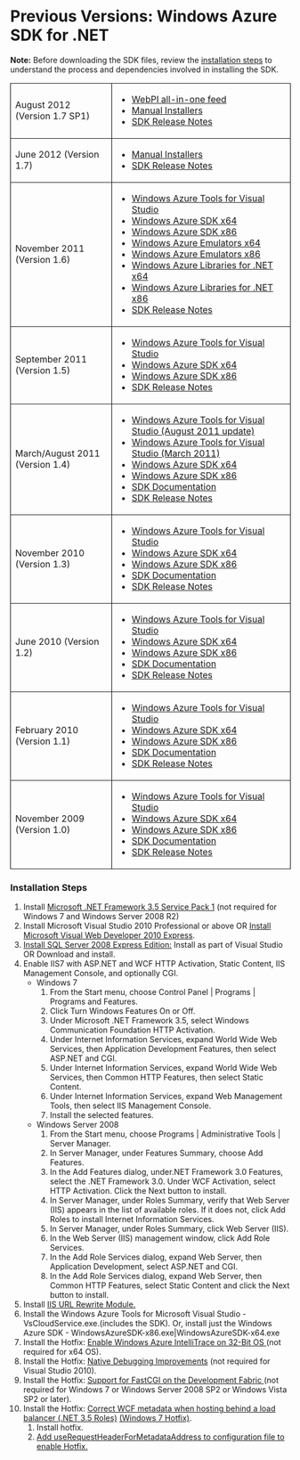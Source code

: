 <properties linkid="downloads-.net-archive" urlDisplayName="Windows Azure SDK Previous Releases" pageTitle="Windows Azure SDK for .NET previous release downloads" Title="Windows Azure SDK for .NET previous release downloads" metaKeywords="download Azure SDK .NET" Description="Download previous versions of Windows Azure SDK for .NET." metaCanonical="" disqusComments="1" umbracoNaviHide="1" />


<h1>Previous Versions: Windows Azure SDK for .NET</h1><p><strong>Note:</strong> Before downloading the SDK files, review the <a href="#install">installation steps</a> to understand the process and dependencies involved in installing the SDK.</p>
<table border="1" cellspacing="0" cellpadding="10" style="border: #000000 0px solid;">
<tbody>

<tr>
<td style="width: 200px;">August 2012 (Version 1.7 SP1)</td>
<td style="width: 400px;">
<ul>
<li><a href="https://www.microsoft.com/web/handlers/webpi.ashx?command=getinstallerredirect&appid=vwdorvs11azurepack_1_7_1" target="_blank">WebPI all-in-one feed</a></li>
<li><a href="http://www.microsoft.com/en-us/download/details.aspx?id=30651" target="_blank">Manual Installers</a></li>
<li><a href="http://msdn.microsoft.com/en-us/library/windowsazure/jj156219.aspx" target="_blank">SDK Release Notes</a></li>
</ul>
</td>
</tr>

<tr>
<td style="width: 200px;">June 2012 (Version 1.7)</td>
<td style="width: 400px;">
<ul>
<li><a href="http://www.microsoft.com/en-us/download/details.aspx?id=29988" target="_blank">Manual Installers</a></li>
<li><a href="http://msdn.microsoft.com/en-us/library/windowsazure/jj156219.aspx" target="_blank">SDK Release Notes</a></li>
</ul>
</td>
</tr>

<tr>
<td style="width: 200px;">November 2011 (Version 1.6)</td>
<td style="width: 400px;">
<ul>
<li><a href="http://download.microsoft.com/download/D/F/4/DF442AB0-FAAE-44FF-A04E-F41E72FE6B6F/WindowsAzureTools.VS100.exe" target="_blank">Windows Azure Tools for Visual Studio</a></li>
<li><a href="http://download.microsoft.com/download/D/F/4/DF442AB0-FAAE-44FF-A04E-F41E72FE6B6F/WindowsAzureSDK-x64.msi" target="_blank">Windows Azure SDK x64</a></li>
<li><a href="http://download.microsoft.com/download/D/F/4/DF442AB0-FAAE-44FF-A04E-F41E72FE6B6F/WindowsAzureSDK-x86.msi" target="_blank">Windows Azure SDK x86</a></li>
<li><a href="http://download.microsoft.com/download/D/F/4/DF442AB0-FAAE-44FF-A04E-F41E72FE6B6F/WindowsAzureEmulator-x64.exe" target="_blank">Windows Azure Emulators x64</a></li>
<li><a href="http://download.microsoft.com/download/D/F/4/DF442AB0-FAAE-44FF-A04E-F41E72FE6B6F/WindowsAzureEmulator-x86.exe" target="_blank">Windows Azure Emulators x86</a></li>
<li><a href="http://download.microsoft.com/download/D/F/4/DF442AB0-FAAE-44FF-A04E-F41E72FE6B6F/WindowsAzureLibsForNet-x64.msi" target="_blank">Windows Azure Libraries for .NET x64</a></li>
<li><a href="http://download.microsoft.com/download/D/F/4/DF442AB0-FAAE-44FF-A04E-F41E72FE6B6F/WindowsAzureLibsForNet-x86.msi" target="_blank">Windows Azure Libraries for .NET x86</a></li>
<li><a href="http://msdn.microsoft.com/en-us/library/windowsazure/hh552718" target="_blank">SDK Release Notes</a></li>
</ul>
</td>
</tr>
<tr>
<td style="width: 200px;">September 2011 (Version 1.5)</td>
<td style="width: 400px;">
<ul>
<li><a href="http://download.microsoft.com/download/2/A/7/2A7DC494-73E4-4CED-8CB3-000A4B95CBC5/VSCloudService.VS100.en-us.msi" target="_blank">Windows Azure Tools for Visual Studio</a></li>
<li><a href="http://download.microsoft.com/download/2/A/7/2A7DC494-73E4-4CED-8CB3-000A4B95CBC5/WindowsAzureSDK-x64.exe" target="_blank">Windows Azure SDK x64</a></li>
<li><a href="http://download.microsoft.com/download/2/A/7/2A7DC494-73E4-4CED-8CB3-000A4B95CBC5/WindowsAzureSDK-x86.exe" target="_blank">Windows Azure SDK x86</a></li>
<li><a href="http://msdn.microsoft.com/en-us/library/windowsazure/hh403991.aspx" target="_blank">SDK Release Notes</a></li>
</ul>
</td>
</tr>
<tr>
<td style="width: 200px;">March/August 2011 (Version 1.4)</td>
<td style="width: 400px;">
<ul>
<li><a href="http://download.microsoft.com/download/E/E/E/EEE5FE31-E91F-4411-9786-54FD57B41588/VSCloudService.VS100.en-us.msi " target="_blank">Windows Azure Tools for Visual Studio (August 2011 update)</a></li>
<li><a href="http://download.microsoft.com/download/3/3/2/3321A9FA-64C3-463F-981A-4E17FC29B15B/VSCloudService.VS100.en-us.msi" target="_blank">Windows Azure Tools for Visual Studio (March 2011)</a></li>
<li><a href="http://download.microsoft.com/download/3/3/2/3321A9FA-64C3-463F-981A-4E17FC29B15B/WindowsAzureSDK-x64.exe" target="_blank">Windows Azure SDK x64</a></li>
<li><a href="http://download.microsoft.com/download/3/3/2/3321A9FA-64C3-463F-981A-4E17FC29B15B/WindowsAzureSDK-x86.exe " target="_blank">Windows Azure SDK x86</a></li>
<li><a href="http://download.microsoft.com/download/3/3/2/3321A9FA-64C3-463F-981A-4E17FC29B15B/WindowsAzureSDK.chm " target="_blank">SDK Documentation</a></li>
<li><a href="http://msdn.microsoft.com/en-us/library/windowsazure/gg680300.aspx" target="_blank">SDK Release Notes</a></li>
</ul>
</td>
</tr>
<tr>
<td style="width: 200px;">November 2010 (Version 1.3)</td>
<td style="width: 400px;">
<ul>
<li><a href="http://download.microsoft.com/download/8/5/D/85DD951E-5B68-4B31-847A-075D5B1396BC/VSCloudService.exe" target="_blank">Windows Azure Tools for Visual Studio</a></li>
<li><a href="http://download.microsoft.com/download/8/5/D/85DD951E-5B68-4B31-847A-075D5B1396BC/rdsdk-x64.exe" target="_blank">Windows Azure SDK x64</a></li>
<li><a href="http://download.microsoft.com/download/8/5/D/85DD951E-5B68-4B31-847A-075D5B1396BC/rdsdk-x86.exe" target="_blank">Windows Azure SDK x86</a></li>
<li><a href="http://download.microsoft.com/download/8/5/D/85DD951E-5B68-4B31-847A-075D5B1396BC/WindowsAzureSDK.CHM " target="_blank">SDK Documentation</a></li>
<li><a href="http://msdn.microsoft.com/en-us/library/windowsazure/gg465715.aspx" target="_blank">SDK Release Notes</a></li>
</ul>
</td>
</tr>
<tr>
<td style="width: 200px;">June 2010 (Version 1.2)</td>
<td style="width: 400px;">
<ul>
<li><a href="http://download.microsoft.com/DOWNLOAD/1/F/9/1F96D60F-EBE9-44CB-BD58-88C2EC14929E/VSCLOUDSERVICE.EXE" target="_blank">Windows Azure Tools for Visual Studio</a></li>
<li><a href="http://download.microsoft.com/DOWNLOAD/1/A/4/1A4A1EBD-0360-42D9-B418-BE77023060E1/WINDOWSAZURESDK-X64.EXE" target="_blank">Windows Azure SDK x64</a></li>
<li><a href="http://download.microsoft.com/DOWNLOAD/1/A/4/1A4A1EBD-0360-42D9-B418-BE77023060E1/WINDOWSAZURESDK-X86.EXE" target="_blank">Windows Azure SDK x86</a></li>
<li><a href="http://download.microsoft.com/DOWNLOAD/1/A/4/1A4A1EBD-0360-42D9-B418-BE77023060E1/WindowsAzureSDK.chm" target="_blank">SDK Documentation</a></li>
<li><a href="http://download.microsoft.com/DOWNLOAD/1/A/4/1A4A1EBD-0360-42D9-B418-BE77023060E1/relnotes.htm
" target="_blank">SDK Release Notes</a></li>
</ul>
</td>
</tr>
<tr>
<td style="width: 200px;">February 2010 (Version 1.1)</td>
<td style="width: 400px;">
<ul>
<li><a href="http://download.microsoft.com/DOWNLOAD/5/5/E/55E49560-47A8-4E9E-B3A5-FF8FDB37046B/VSCLOUDSERVICE.EXE" target="_blank">Windows Azure Tools for Visual Studio</a></li>
<li><a href="http://download.microsoft.com/DOWNLOAD/E/B/5/EB5EDB1A-A91A-44C8-BF56-EF4522BD4532/WINDOWSAZURESDK-x64.msi" target="_blank">Windows Azure SDK x64</a></li>
<li><a href="http://download.microsoft.com/DOWNLOAD/E/B/5/EB5EDB1A-A91A-44C8-BF56-EF4522BD4532/WINDOWSAZURESDK-x86.msi" target="_blank">Windows Azure SDK x86</a></li>
<li><a href="http://download.microsoft.com/DOWNLOAD/1/A/4/1A4A1EBD-0360-42D9-B418-BE77023060E1/WindowsAzureSDK.chm" target="_blank">SDK Documentation</a></li>
<li><a href="http://download.microsoft.com/DOWNLOAD/E/B/5/EB5EDB1A-A91A-44C8-BF56-EF4522BD4532/relnotes.htm" target="_blank">SDK Release Notes</a></li>
</ul>
</td>
</tr>
<tr>
<td style="width: 200px;">November 2009 (Version 1.0)</td>
<td style="width: 400px;">
<ul>
<li><a href="http://download.microsoft.com/DOWNLOAD/9/D/2/9D2145F1-B6B2-40D8-ABB3-B0748490DB72/VSCLOUDSERVICE.EXE" target="_blank">Windows Azure Tools for Visual Studio</a></li>
<li><a href="http://download.microsoft.com/DOWNLOAD/D/0/D/D0D2D81B-0D7C-400C-BEAD-6CC67B48EB72/WINDOWSAZURESDK-X64.MSI" target="_blank">Windows Azure SDK x64</a></li>
<li><a href="http://download.microsoft.com/DOWNLOAD/D/0/D/D0D2D81B-0D7C-400C-BEAD-6CC67B48EB72/WINDOWSAZURESDK-X86.MSI" target="_blank">Windows Azure SDK x86</a></li>
<li><a href="http://download.microsoft.com/DOWNLOAD/D/0/D/D0D2D81B-0D7C-400C-BEAD-6CC67B48EB72/WINDOWSAZURESDK.CHM" target="_blank">SDK Documentation</a></li>
<li><a href="http://download.microsoft.com/DOWNLOAD/D/0/D/D0D2D81B-0D7C-400C-BEAD-6CC67B48EB72/relnotes.htm" target="_blank">SDK Release Notes</a></li>
</ul>
</td>
</tr>
</tbody>
</table>
<h3><a name="install"></a>Installation Steps</h3>
<ol>
<li>Install <a href="http://www.microsoft.com/download/en/details.aspx?displaylang=en&amp;id=22">Microsoft .NET Framework 3.5 Service Pack 1</a> (not required for Windows 7 and Windows Server 2008 R2)</li>
<li>Install Microsoft Visual Studio 2010 Professional or above OR <a href="http://www.microsoft.com/express/Web/">Install Microsoft Visual Web Developer 2010 Express</a>.</li>
<li><a href="http://www.microsoft.com/downloads/en/details.aspx?FamilyID=58ce885d-508b-45c8-9fd3-118edd8e6fff&amp;displaylang=en">Install SQL Server 2008 Express Edition:</a> Install as part of Visual Studio OR Download and install.</li>
<li>Enable IIS7 with ASP.NET and WCF HTTP Activation, Static Content, IIS Management Console, and optionally CGI.
<ul>
<li>Windows 7<ol>
<li>From the Start menu, choose Control Panel | Programs | Programs and Features.</li>
<li>Click Turn Windows Features On or Off.</li>
<li>Under Microsoft .NET Framework 3.5, select Windows Communication Foundation HTTP Activation.</li>
<li>Under Internet Information Services, expand World Wide Web Services, then Application Development Features, then select ASP.NET and CGI.</li>
<li>Under Internet Information Services, expand World Wide Web Services, then Common HTTP Features, then select Static Content.</li>
<li>Under Internet Information Services, expand Web Management Tools, then select IIS Management Console.</li>
<li>Install the selected features.</li>
</ol></li>
<li>Windows Server 2008<ol>
<li>From the Start menu, choose Programs | Administrative Tools | Server Manager.</li>
<li>In Server Manager, under Features Summary, choose Add Features.</li>
<li>In the Add Features dialog, under.NET Framework 3.0 Features, select the .NET Framework 3.0. Under WCF Activation, select HTTP Activation. Click the Next button to install.</li>
<li>In Server Manager, under Roles Summary, verify that Web Server (IIS) appears in the list of available roles. If it does not, click Add Roles to install Internet Information Services.</li>
<li>In Server Manager, under Roles Summary, click Web Server (IIS).</li>
<li>In the Web Server (IIS) management window, click Add Role Services.</li>
<li>In the Add Role Services dialog, expand Web Server, then Application Development, select ASP.NET and CGI.</li>
<li>In the Add Role Services dialog, expand Web Server, then Common HTTP Features, select Static Content and click the Next button to install.</li>
</ol></li>
</ul>
</li>
<li>Install <a href="http://www.iis.net/download/urlrewrite">IIS URL Rewrite Module.</a></li>
<li>Install the Windows Azure Tools for Microsoft Visual Studio - VsCloudService.exe.(includes the SDK). Or, install just the Windows Azure SDK - WindowsAzureSDK-x86.exe|WindowsAzureSDK-x64.exe</li>
<li>Install the Hotfix: <a href="http://go.microsoft.com/fwlink/?LinkId=191542">Enable Windows Azure IntelliTrace on 32-Bit OS </a>(not required for x64 OS).</li>
<li>Install the Hotfix: <a href="http://go.microsoft.com/fwlink/?LinkId=145526">Native Debugging Improvements</a> (not required for Visual Studio 2010).</li>
<li>Install the Hotfix: <a href="http://support.microsoft.com/kb/967131">Support for FastCGI on the Development Fabric </a>(not required for Windows 7 or Windows Server 2008 SP2 or Windows Vista SP2 or later).</li>
<li>Install the Hotfix: <a href="http://code.msdn.microsoft.com/KB971842">Correct WCF metadata when hosting behind a load balancer (.NET 3.5 Roles)</a> <a href="http://code.msdn.microsoft.com/KB981002">(Windows 7 Hotfix)</a>.<ol>
<li>Install hotfix.</li>
<li><a href="http://support.microsoft.com/KB/971842">Add useRequestHeaderForMetadataAddress to configuration file to enable Hotfix.</a></li>
</ol></li>
</ol>